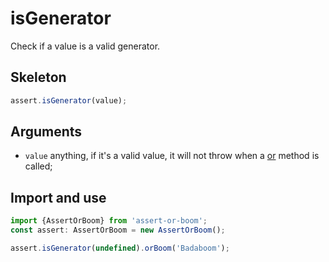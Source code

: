 # isGenerator

Check if a value is a valid generator.

## Skeleton

```ts
assert.isGenerator(value);
```

## Arguments

- `value` anything, if it's a valid value, it will not throw when a [or](../or.md) method is called;

## Import and use

```ts
import {AssertOrBoom} from 'assert-or-boom';
const assert: AssertOrBoom = new AssertOrBoom();

assert.isGenerator(undefined).orBoom('Badaboom');
```
